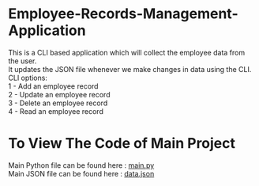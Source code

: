 # Employee-Records-Management-Application
This is a CLI based application which will collect the employee data from the user. <br />
It updates the JSON file whenever we make changes in data using the CLI. <br />
CLI options: <br />
 1 - Add an employee record <br />
 2 - Update an employee record <br />
 3 - Delete an employee record <br />
 4 - Read an employee record <br />
 
 # To View The Code of Main Project
 Main Python file can be found here : [main.py](https://github.com/SANKET-RAI/Employee-Records-Management-Application/blob/main/employee_records_management_cli_application/main.py) <br />
 Main JSON file can be found here : [data.json](https://github.com/SANKET-RAI/Employee-Records-Management-Application/blob/main/employee_records_management_cli_application/data.json) <br />
